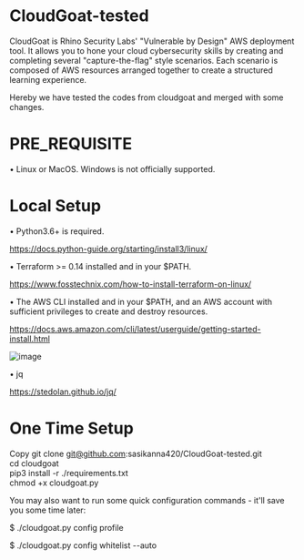 # CloudGoat-tested

CloudGoat is Rhino Security Labs' "Vulnerable by Design" AWS deployment tool. It allows you to hone your cloud cybersecurity skills by creating and completing several "capture-the-flag" style scenarios. Each scenario is composed of AWS resources arranged together to create a structured learning experience.

Hereby we have tested the codes from cloudgoat and merged with some changes. 

# PRE_REQUISITE 

•	Linux or MacOS. Windows is not officially supported.

# Local Setup 

•	Python3.6+ is required.
  
  https://docs.python-guide.org/starting/install3/linux/
  
•	Terraform >= 0.14 installed and in your $PATH.

  https://www.fosstechnix.com/how-to-install-terraform-on-linux/ 

•	The AWS CLI installed and in your $PATH, and an AWS account with sufficient privileges to create and destroy resources.

  https://docs.aws.amazon.com/cli/latest/userguide/getting-started-install.html
  
  ![image](https://user-images.githubusercontent.com/70305957/194966049-e4d7ea87-0715-425c-aa8a-c8b5c6cb781e.png)

•	jq

  https://stedolan.github.io/jq/

# One Time Setup 
<clipboard-copy for="blob-path">Copy</clipboard-copy>
git clone git@github.com:sasikanna420/CloudGoat-tested.git \
cd cloudgoat \
pip3 install -r ./requirements.txt \
chmod +x cloudgoat.py 

You may also want to run some quick configuration commands - it'll save you some time later:

$ ./cloudgoat.py config profile 

$ ./cloudgoat.py config whitelist --auto

